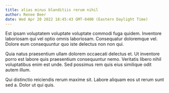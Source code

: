 ```yaml
---
title: alias minus blanditiis rerum nihil
author: Renee Beer
date: Wed Apr 20 2022 18:45:43 GMT-0400 (Eastern Daylight Time)
---
```

Est ipsam voluptatem voluptate voluptate commodi fuga quidem. Inventore laboriosam qui vel optio omnis laboriosam. Consequatur doloremque vel. Dolore eum consequuntur quo iste delectus non non qui.

 Quia natus praesentium ullam dolorem occaecati delectus et. Ut inventore porro est labore quis praesentium consequuntur nemo. Veritatis libero nihil voluptatibus enim est unde. Sed possimus rem quis eius similique odit autem illum.

 Qui distinctio reiciendis rerum maxime sit. Labore aliquam eos ut rerum sunt sed a. Dolor ut qui quis.